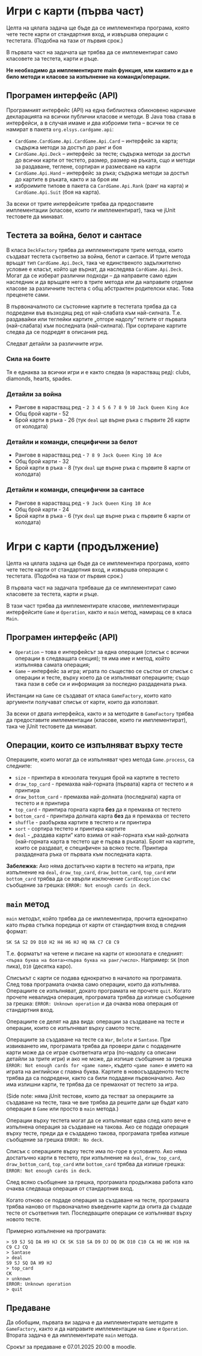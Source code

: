 # Игри с карти (първа част)

Целта на цялата задача ще бъде да се имплементира програма, която чете тесте карти от стандартния вход, и извършва операции с тестетата. (Подобна на тази от първия срок.)

В първата част на задачата ще трябва да се имплементират само класовете за тестета, карти и ръце.

**Не необходимо да имплементирате main функция, или каквито и да е било методи и класове за изпълнение на команди/операции.**

## Програмен интерфейс (API)

Програмният интерфейс (API) на една библиотека обикновено наричаме декларацията на всички публични класове и методи. В Java това става в интерфейси, а в случая имаме и два изброими типа – всички те се намират в пакета `org.elsys.cardgame.api`:
 * `CardGame.CardGame.Api.CardGame.Api.Card` – интерфейс за карта; съдържа методи за достъп до ранг и боя
 * `CardGame.Api.Deck` – интерфейс за тесте; съдържа методи за достъп до всички карти от тестето, размер, размер на ръката, сщо и методи за раздаване, теглене, сортиран и размесване на карти
 * `CardGame.Api.Hand` – интерфейс за ръка; съдържа методи за достъп до картите в ръката, както и за броя им
 * изброимите типове в пакета са `CardGame.Api.Rank` (ранг на карта) и `CardGame.Api.Suit` (боя на карта).

За всеки от трите интерфейсите трябва да предоставите имплементации (класове, които ги имплементират), така че jUnit тестовете да минават.

## Тестета за война, белот и сантасе

В класа `DeckFactory` трябва да имплементирате трите метода, които създават тестета съответно за война, белот и сантасе. И трите метода връщат тип `CardGame.Api.Deck`, така че единственото задължително условие е класът, който ще върнат, да наследява `CardGame.Api.Deck`. Могат да се изберат различни подходи – да направите само един наследник и да връщате него в трите метода или да направите отделни класове за различните тестета с общ абстрактен родителски клас. Това преценете сами.

В първоначалното си състояние картите в тестетата трябва да са подредени във възходящ ред от най-слабата към най-силната. Т.е. раздавайки или теглейки картите „отгоре надолу“ теглите от първата (най-слабата) към последната (най-силната). При сортиране картите следва да се подредят в описания ред.

Следват детайли за различните игри.

### Сила на боите

Тя е еднаква за всички игри и е както следва (в нарастващ ред): clubs, diamonds, hearts, spades.

### Детайли за война

*   Рангове в нарастващ ред - `2 3 4 5 6 7 8 9 10 Jack Queen King Ace`
*   Общ брой карти - 52
*   Брой карти в ръка - 26 (тук `deal` ще върне ръка с първите 26 карти от колодата)

### Детайли и команди, специфични за белот

*   Рангове в нарастващ ред - `7 8 9 Jack Queen King 10 Ace`
*   Общ брой карти - 32
*   Брой карти в ръка - 8 (тук `deal` ще върне ръка с първите 8 карти от колодата)

### Детайли и команди, специфични за сантасе

*   Рангове в нарастващ ред - `9 Jack Queen King 10 Ace`
*   Общ брой карти - 24
*   Брой карти в ръка - 6 (тук `deal` ще върне ръка с първите 6 карти от колодата)

# Игри с карти (продължение)

Целта на цялата задача ще бъде да се имплементира програма, която чете тесте карти от стандартния вход, и извършва операции с тестетата. (Подобна на тази от първия срок.)

В първата част на задачата трябваше да се имплементират само класовете за тестета, карти и ръце.

В тази част трябва да имплементирате класове, имплементиращи интерфейсите `Game` и `Operation`, както и `main` метод, намиращ се в класа `Main`.

## Програмен интерфейс (API)

 * `Operation` – това е интерфейсът за една операция (списък с всички операции в следващата секция); тя има име и метод, който изпълнява самата операция;
 * `Game` – интерфейс за игра; играта по същество се състои от списък с операции и тесте, върху което да се изпълняват операциите; също така пази в себе си и информация за последно раздадената ръка.

Инстанции на `Game` се създават от класа `GameFactory`, които като аргументи получават списък от карти, които да използват.

За всеки от двата интерфейса, както и за методите в `GameFactory` трябва да предоставите имплементации (класове, които ги имплементират), така че jUnit тестовете да минават.

## Операции, които се изпълняват върху тесте

Операциите, които могат да се изпълняват чрез метода `Game.process`, са следните:

 *   `size` - принтира в конзолата текущия брой на картите в тестето
 *   `draw_top_card` - премахва най-горната (първата) карта от тестето и я принтира
 *   `draw_bottom_card` - премахва най-долната (последната) карта от тестето и я принтира
 *   `top_card` - принтира горната карта **без** да я премахва от тестето
 *   `bottom_card` - принтира долната карта **без** да я премахва от тестето
 *   `shuffle` - разбърква картите в тестето и ги принтира
 *   `sort` - сортира тестето и принтира картите 
 *   `deal` - „раздава карти“ като взима от най-горната към най-долната (най-горната карта в тестето ще е първа в ръката). Броят на картите, които се раздават, е специфичен за всяко тесте. Принтира раздадената ръка от първата към последната карта.

**Забележка:** Ако няма достатъчно карти в тестето на играта, при изпълнение на `deal`, `draw_top_card`, `draw_bottom_card`, `top_card` или `bottom_card` трябва да се хвърли изключение `CardException` със съобщение за грешка: `ERROR: Not enough cards in deck`.

## `main` метод

`main` методът, който трябва да се имплементира, прочита еднократно като първа стъпка поредица от карти от стандартния вход в следния формат:
```
SK SA S2 D9 D10 H2 H4 H6 HJ HQ HA C7 C8 C9
```

Т.е. форматът на четене и писане на карти от конзолата е следният: `<първа буква на боята><първа буква на ранг/число>`. Например: `SK` (поп пика), `D10` (десятка каро).

Списъкът с карти се подава еднократно в началото на програмата. След това програмата очаква само операции, които да изпълнява. Операциите се изпълняват, докато програмата не прочете `quit`. Когато прочете невалидна операция, програмата трябва да изпише съобщение за грешка: `ERROR: Unknown operation` и да очаква нова операция от стандартния вход.


Операциите се делят на два вида: операции за създаване на тесте и операции, които се изпълняват върху самото тесте.

Операциите за създаване на тесте са `War`, `Belote` и `Santase`. При извикването им, програмата трябва да провери дали с подадените карти може да се играе съответната игра (по-надолу са описани детайли за трите игри) и ако не може, да изпише съобщение за грешка `ERROR: Not enough cards for <game name>`, където `<game name>` е името на играта на английски с главна буква. Картите в новосъздаденото тесте трябва да са подредени, както са били подадени първоначално. Ако има излишни карти, те трябва да се премахнат от тестето за игра.

(Side note: няма jUnit тестове, които да тестват за операциите за създаване на тесте, така че вие трябва да решите дали ще бъдат като операции в `Game` или просто в `main` метода.)

Операции върху тестета могат да се изпълняват едва след като вече е изпълнена операция за създаване на такова. Ако се подаде операция върху тесте, преди да е създадено такова, програмата трябва изпише съобщение за грешка `ERROR: No deck`.

Списък с операциите върху тесте има по-горе в условието. Ако няма достатъчно карти в тестето, при изпълнение на `deal`, `draw_top_card`, `draw_bottom_card`, `top_card` или `bottom_card` трябва да изпише грешка: `ERROR: Not enough cards in deck`.

След всяко съобщение за грешка, програмата продължава работа като очаква следваща операция от стандартния вход.

Когато отново се подаде операция за създаване на тесте, програмата трябва наново от първоначално въведените карти да опита да създаде тесте от съответния тип. Последващите операции се изпълняват върху новото тесте.


Примерно изпълнение на програмата:

```
> S9 SJ SQ DA H9 HJ CK SK S10 SA D9 DJ DQ DK D10 C10 CA HQ HK H10 HA C9 CJ CQ
> Santase
> deal
S9 SJ SQ DA H9 HJ
> top_card
CK
> unknown
ERROR: Unknown operation
> quit

```

## Предаване

Да обобщим, първата ви задача е да имплементирате методите в `GameFactory`, както и да направите имплементации на `Game` и `Operation`. Втората задача е да имплементирате `main` метода.

Срокът за предаване е 07.01.2025 20:00 в moodle.


